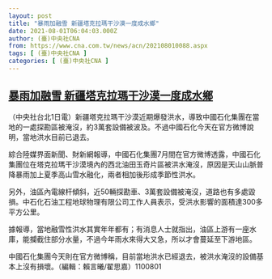 ```yaml
---
layout: post
title: "暴雨加融雪 新疆塔克拉瑪干沙漠一度成水鄉"
date: 2021-08-01T06:04:03.000Z
author: (臺)中央社CNA
from: https://www.cna.com.tw/news/acn/202108010088.aspx
tags: [ (臺)中央社CNA ]
categories: [ (臺)中央社CNA ]
---
```

<!--1627797843000-->
[暴雨加融雪 新疆塔克拉瑪干沙漠一度成水鄉](https://www.cna.com.tw/news/acn/202108010088.aspx)
------

<div>
<div></div><div class="paragraph"><p>（中央社台北1日電）新疆塔克拉瑪干沙漠近期爆發洪水，導致中國石化集團在當地的一處探勘區被淹沒，約3萬套設備被波及。不過中國石化今天在官方微博說明，當地洪水目前已退去。</p><p>綜合陸媒界面新聞、財新網報導，中國石化集團7月間在官方微博透露，中國石化集團位在塔克拉瑪干沙漠境內的西北油田玉奇片區被洪水淹沒，原因是天山山脈普降暴雨加上夏季高山雪水融化，兩者相加後形成季節性洪水。</p><p>另外，油區內電線杆傾斜，近50輛探勘車、3萬套設備被淹沒，道路也有多處毀損。中石化石油工程地球物理有限公司工作人員表示，受洪水影響的面積達300多平方公里。</p><p>據報導，當地融雪性洪水其實年年都有；有消息人士就指出，油區上游有一座水庫，能攔截住部分水量，不過今年雨水來得大又急，所以才會蔓延至下游地區。</p><p>中國石化集團今天則在官方微博稱，目前當地洪水已經退去，被洪水淹沒的設備基本上沒有損壞。（編輯：賴言曦/翟思嘉）1100801</p></div>
</div>
